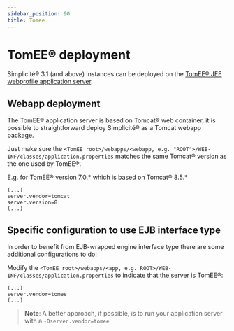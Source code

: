 ```yaml
---
sidebar_position: 90
title: Tomee
---
```


TomEE&reg; deployment
=====================

Simplicit&eacute;&reg; 3.1 (and above) instances can be deployed on the <a href="http://tomee.apache.org" target="_blank">TomEE&reg; JEE webprofile application server</a>.

Webapp deployment
----------------

The TomEE&reg; application server is based on Tomcat&reg; web container, it is possible to straightforward deploy Simplicit&eacute;&reg; as a Tomcat webapp package.

Just make sure the `<TomEE root>/webapps/<webapp, e.g. "ROOT">/WEB-INF/classes/application.properties` matches the same Tomcat&reg; version as the one used by TomEE&reg;.

E.g. for TomEE&reg; version 7.0.* which is based on Tomcat&reg; 8.5.*

```
(...)
server.vendor=tomcat
server.version=8
(...)
```

Specific configuration to use EJB interface type
------------------------------------------------

In order to benefit from EJB-wrapped engine interface type there are some additional configurations to do:

Modify the `<TomEE root>/webapps/<app, e.g. ROOT>/WEB-INF/classes/application.properties` to indicate that the server is TomEE&reg;:

```
(...)
server.vendor=tomee
(...)
```

> **Note**: A better approach, if possible, is to run your application server with a `-Dserver.vendor=tomee`